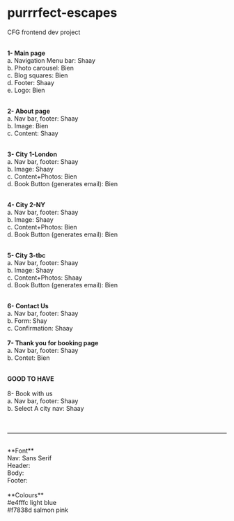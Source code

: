# purrrfect-escapes<br>
CFG frontend dev project<br>
<br>

**1- Main page**<br>
a. Navigation Menu bar: Shaay<br>
b. Photo carousel: Bien<br>
c. Blog squares: Bien<br>
d. Footer: Shaay<br>
e. Logo: Bien<br>
<br>

**2- About page**<br>
a. Nav bar, footer: Shaay<br>
b. Image: Bien<br>
c. Content: Shaay<br>
<br>

**3- City 1-London**<br>
a. Nav bar, footer: Shaay<br>
b. Image: Shaay<br>
c. Content+Photos: Bien<br>
d. Book Button (generates email): Bien <br>
<br>

**4- City 2-NY**<br>
a. Nav bar, footer: Shaay<br>
b. Image: Shaay<br>
c. Content+Photos: Bien<br>
d. Book Button (generates email): Bien <br>
<br>

**5- City 3-tbc**<br>
a. Nav bar, footer: Shaay<br>
b. Image: Shaay<br>
c. Content+Photos: Shaay<br>
d. Book Button (generates email): Bien <br>
<br>

**6- Contact Us**<br>
a. Nav bar, footer: Shaay<br>
b. Form: Shay<br>
c. Confirmation: Shaay<br>
<br>
**7- Thank you for booking page**<br>
a. Nav bar, footer: Shaay<br>
b. Contet: Bien<br>
<br>

**GOOD TO HAVE**<br>
<br>
8- Book with us<br>
a. Nav bar, footer: Shaay<br>
b. Select A city nav: Shaay<br>
<br>
<br>

_______________________
<br>
**Font**<br>
Nav: Sans Serif<br>
Header: <br>
Body: <br>
Footer: <br>
<br>
**Colours**<br>
#e4fffc light blue<br>
#f7838d salmon pink<br>
